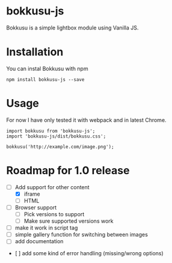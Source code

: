 # bokkusu-js
Bokkusu is a simple lightbox module using Vanilla JS.

# Installation
You can instal Bokkusu with npm
```
npm install bokkusu-js --save
```

# Usage
For now I have only tested it with webpack and in latest Chrome.
```
import bokkusu from 'bokkusu-js';
import 'bokkusu-js/dist/bokkusu.css';

bokkusu('http://example.com/image.png');
```

# Roadmap for 1.0 release
- [ ] Add support for other content
  - [x] iframe
  - [ ] HTML
- [ ] Browser support
  - [ ] Pick versions to support
  - [ ] Make sure supported versions work
- [ ] make it work in script tag
- [ ] simple gallery function for switching between images
- [ ] add documentation
- [ ] add some kind of error handling (missing/wrong options)
